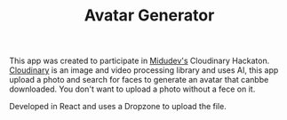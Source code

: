 ﻿---
title: "Avatar Generator"
description: "Cloudinary based avatar generator"
pubDate: "2023-03-04 00:00:00"
heroImage: "/projects/avatar-generator.png"
technologies:
  - "React"
  - "Cloudinary"
repoURL: "https://github.com/nedilio/avatar-generator-cloudinary"
deployURL: "https://avatar-generator-cloudinary.vercel.app/"
---

This app was created to participate in [Midudev's](https://www.twitch.tv/midudev) Cloudinary Hackaton.
[Cloudinary](https://cloudinary.com/) is an image and video processing library and uses AI, this app upload a photo and search for faces to generate an avatar that canbbe downloaded. You don't want to upload a photo without a fece on it.

Developed in React and uses a Dropzone to upload the file.
